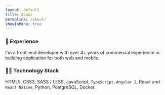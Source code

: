```yaml
---
layout: default
title: About
permalink: /about/
showInMenu: true
---
```


### 🎯 Experience

I'm a front-end developer with over 4+ years of commercial experience in building application for both web and mobile.

### 👨‍💻 Technology Stack

HTML5, CSS3, SASS / LESS, JavaScript, `TypeScript`, `Angular 2`, React and `React Native`, Python, PostgreSQL, Docker.
